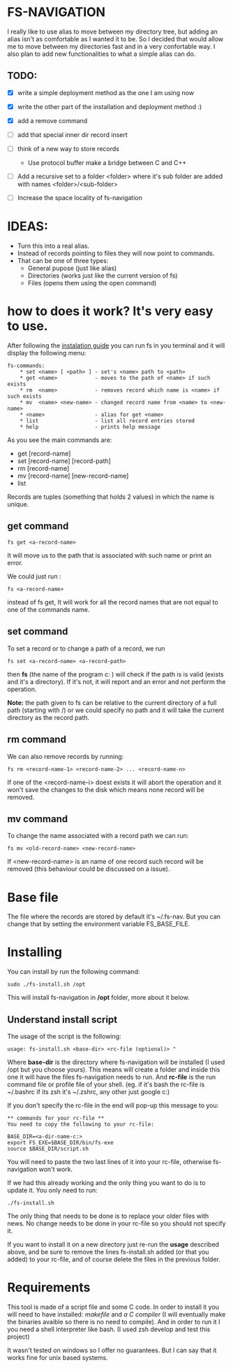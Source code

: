 # FS-NAVIGATION 

I really like to use alias to move between my directory tree, but adding an alias isn't as comfortable as I wanted it to be. So I decided that would allow me to move between my directories fast and in a very confortable way. I also plan to add new functionalities to what a simple alias can do. 

## TODO: 
- [X] write a simple deployment method as the one I am using now 
- [X] write the other part of the installation and deployment method :) 
- [X] add a remove command 
- [ ] add that special inner dir record insert 
- [ ] think of a new way to store records 
    - Use protocol buffer make a bridge between C and C++ 
- [ ] Add a recursive set to a folder \<folder\> where it's sub folder are added with names \<folder\>/\<sub-folder\> 
- [ ] Increase the space locality of fs-navigation 


# IDEAS: 
- Turn this into a real alias. 
- Instead of records pointing to files they will now point to commands. 
- That can be one of three types: 
    - General pupose (just like alias) 
    - Directories (works just like the current version of fs) 
    - Files (opens them using the open command) 

# how to does it work? It's very easy to use. 

After following the [instalation guide](#installing) you can run fs in you terminal and it will display the following menu:
```
fs-commands:
    * set <name> [ <path> ] - set's <name> path to <path>
    * get <name>            - moves to the path of <name> if such exists
    * rm  <name>            - removes record which name is <name> if such exists
    * mv  <name> <new-name> - changed record name from <name> to <new-name>
    * <name>                - alias for get <name>
    * list                  - list all record entries stored
    * help                  - prints help message
```

As you see the main commands are:
- get \[record-name]
- set \[record-name] \[record-path]
- rm \[record-name]
- mv \[record-name] \[new-record-name]
- list 

Records are tuples (something that holds 2 values) in which the name is unique.

## get command
```
fs get <a-record-name>
``` 
It will move us to the path that is associated with such name or print an error.

We could just run :
```
fs <a-record-name>
```
instead of fs get, It will work for all the record names that are not equal to one of the commands name.

## set command
To set a record or to change a path of a record, we run 
```
fs set <a-record-name> <a-record-path>
```
then **fs** (the name of the program c: ) will check if the path is is valid (exists and it's a directory). If it's not, it will report and an error and not perform the operation.

**Note:** the path given to fs can be relative to the current directory of a full path (starting with /) or we could specify no path and it will take the current directory as the record path.

## rm command
We can also remove records by running:
```
fs rm <record-name-1> <record-name-2> ... <record-name-n>
```
If one of the \<record-name-i\> doest exists it will abort the operation and it won't save the changes to the disk which means none record will be removed.

## mv command
To change the name associated with a record path we can run:
```
fs mv <old-record-name> <new-record-name>
```
If \<new-record-name\> is an name of one record such record will be removed (this behaviour could be discussed on a issue).

# Base file
The file where the records are stored by default it's ~/.fs-nav. But you can change that by setting the environment variable FS_BASE_FILE.

# Installing

You can install by run the following command:
```
sudo ./fs-install.sh /opt
```
This will install fs-navigation in **/opt** folder, more about it below.

## Understand install script

The usage of the script is the following:
```
usage: fs-install.sh <base-dir> <rc-file (optional)> "
```
Where **base-dir** is the directory where fs-navigation will be installed (I used /opt but you choose yours). This means will create a folder and inside this one it will have the files fs-navigation needs to run. And **rc-file** is the run command file or profile file of your shell. (eg. if it's bash the rc-file is ~/.bashrc if its zsh it's ~/.zshrc, any other just google c:)

If you don't specify the rc-file in the end will pop-up this message to you:
```
** commands for your rc-file **
You need to copy the following to your rc-file:

BASE_DIR=<a-dir-name-c:>
export FS_EXE=$BASE_DIR/bin/fs-exe
source $BASE_DIR/script.sh
```

You will need to paste the two last lines of it into your rc-file, otherwise fs-navigation won't work.

If we had this already working and the only thing you want to do is to update it. You only need to run:
```
./fs-install.sh
```
The only thing that needs to be done is to replace your older files with news. No change needs to be done in your rc-file so you should not specify it.

If you want to install it on a new directory just re-run the **usage** described above, and be sure to remove the lines fs-install.sh added (or that you added) to your rc-file, and of course delete the files in the previous folder.

# Requirements

This tool is made of a script file and some C code. In order to install it you will need to have installed: *makefile* and *a C compiler* (I will eventually make the binaries avaible so there is no need to compile). And in order to run it I you need a shell interpreter like bash. (I used zsh develop and test this project)

It wasn't tested on windows so I offer no guarantees. But I can say that it works fine for unix based systems.
